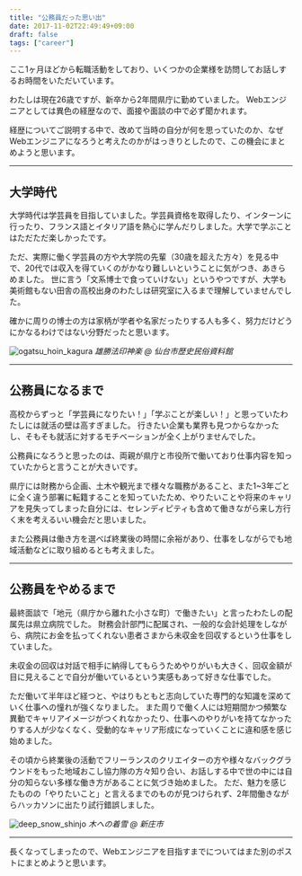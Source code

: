 ```yaml
---
title: "公務員だった思い出"
date: 2017-11-02T22:49:49+09:00
draft: false
tags: ["career"]
---
```


ここ1ヶ月ほどから転職活動をしており、いくつかの企業様を訪問してお話しするお時間をいただいています。

わたしは現在26歳ですが、新卒から2年間県庁に勤めていました。
Webエンジニアとしては異色の経歴なので、面接や面談の中で必ず聞かれます。 

経歴についてご説明する中で、改めて当時の自分が何を思っていたのか、なぜWebエンジニアになろうと考えたのかがはっきりとしたので、この機会にまとめようと思います。

***

## 大学時代

大学時代は学芸員を目指していました。学芸員資格を取得したり、インターンに行ったり、フランス語とイタリア語を熱心に学んだりしました。大学で学ぶことはただただ楽しかったです。

ただ、実際に働く学芸員の方や大学院の先輩（30歳を超えた方々）を見る中で、20代では収入を得ていくのがかなり難しいということに気がつき、あきらめました。
世に言う「文系博士で食っていけない」というやつですが、大学も美術館もない田舎の高校出身のわたしは研究室に入るまで理解していませんでした。

確かに周りの博士の方は家柄が学者や名家だったりする人も多く、努力だけどうにかなるわけではない分野だったと思います。


![ogatsu_hoin_kagura](/images/articles/okagura.jpg)
_雄勝法印神楽 @ 仙台市歴史民俗資料館_

***

## 公務員になるまで
高校からずっと「学芸員になりたい！」「学ぶことが楽しい！」と思っていたわたしには就活の壁は高すぎました。
行きたい企業も業界も見つからなかったし、そもそも就活に対するモチベーションが全く上がりませんでした。

公務員になろうと思ったのは、両親が県庁と市役所で働いており仕事内容を知っていたからと言うことが大きいです。

県庁には財務から企画、土木や観光まで様々な職務があること、また1~3年ごとに全く違う部署に転籍することを知っていたため、やりたいことや将来のキャリアを見失ってしまった自分には、セレンディピティも含めて働きながら来し方行く末を考えるいい機会だと思いました。

また公務員は働き方を選べば終業後の時間に余裕があり、仕事をしながらでも地域活動などに取り組めるとも考えました。

***

## 公務員をやめるまで
最終面談で「地元（県庁から離れた小さな町）で働きたい」と言ったわたしの配属先は県立病院でした。
財務会計部門に配属され、一般的な会計処理をしながら、病院にお金を払ってくれない患者さまから未収金を回収するという仕事をしていました。

未収金の回収は対話で相手に納得してもらうためやりがいも大きく、回収金額が目に見えることで自分が働いているという実感もあって好きな仕事でした。

ただ働いて半年ほど経つと、やはりもともと志向していた専門的な知識を深めていく仕事への憧れが強くなりました。
また周りで働く人には短期間かつ頻繁な異動でキャリアイメージがつくれなかったり、仕事へのやりがいを持てなかったりする人が少なくなく、受動的なキャリア形成になっていくことに違和感を感じ始めました。

その頃から終業後の活動でフリーランスのクリエイターの方や様々なバックグラウンドをもった地域おこし協力隊の方々知り合い、お話しする中で世の中には自分の知らない多様な働き方があることに気づき始めました。 ただ、魅力を感じたものの「やりたいこと」と言えるまでのものが見つけられず、2年間働きながらハッカソンに出たり試行錯誤しました。

![deep_snow_shinjo](/images/articles/deep_snow.jpg)
_木への着雪 @ 新庄市_

***

長くなってしまったので、Webエンジニアを目指すまでについてはまた別のポストにまとめようと思います。


